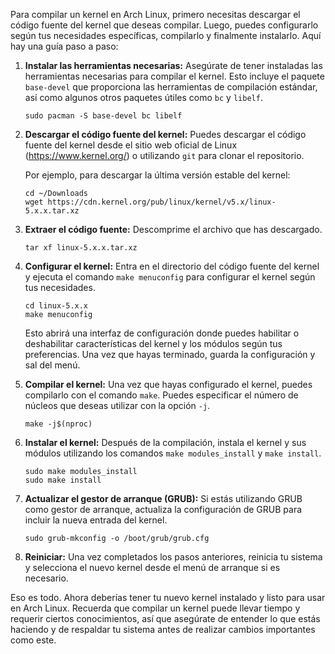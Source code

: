 Para compilar un kernel en Arch Linux, primero necesitas descargar el código fuente del kernel que deseas compilar. Luego, puedes configurarlo según tus necesidades específicas, compilarlo y finalmente instalarlo. Aquí hay una guía paso a paso:

1. **Instalar las herramientas necesarias:**
   Asegúrate de tener instaladas las herramientas necesarias para compilar el kernel. Esto incluye el paquete `base-devel` que proporciona las herramientas de compilación estándar, así como algunos otros paquetes útiles como `bc` y `libelf`.

   ```
   sudo pacman -S base-devel bc libelf
   ```

2. **Descargar el código fuente del kernel:**
   Puedes descargar el código fuente del kernel desde el sitio web oficial de Linux (https://www.kernel.org/) o utilizando `git` para clonar el repositorio.

   Por ejemplo, para descargar la última versión estable del kernel:

   ```
   cd ~/Downloads
   wget https://cdn.kernel.org/pub/linux/kernel/v5.x/linux-5.x.x.tar.xz
   ```

3. **Extraer el código fuente:**
   Descomprime el archivo que has descargado.

   ```
   tar xf linux-5.x.x.tar.xz
   ```

4. **Configurar el kernel:**
   Entra en el directorio del código fuente del kernel y ejecuta el comando `make menuconfig` para configurar el kernel según tus necesidades.

   ```
   cd linux-5.x.x
   make menuconfig
   ```

   Esto abrirá una interfaz de configuración donde puedes habilitar o deshabilitar características del kernel y los módulos según tus preferencias. Una vez que hayas terminado, guarda la configuración y sal del menú.

5. **Compilar el kernel:**
   Una vez que hayas configurado el kernel, puedes compilarlo con el comando `make`. Puedes especificar el número de núcleos que deseas utilizar con la opción `-j`.

   ```
   make -j$(nproc)
   ```

6. **Instalar el kernel:**
   Después de la compilación, instala el kernel y sus módulos utilizando los comandos `make modules_install` y `make install`.

   ```
   sudo make modules_install
   sudo make install
   ```

7. **Actualizar el gestor de arranque (GRUB):**
   Si estás utilizando GRUB como gestor de arranque, actualiza la configuración de GRUB para incluir la nueva entrada del kernel.

   ```
   sudo grub-mkconfig -o /boot/grub/grub.cfg
   ```

8. **Reiniciar:**
   Una vez completados los pasos anteriores, reinicia tu sistema y selecciona el nuevo kernel desde el menú de arranque si es necesario.

Eso es todo. Ahora deberías tener tu nuevo kernel instalado y listo para usar en Arch Linux. Recuerda que compilar un kernel puede llevar tiempo y requerir ciertos conocimientos, así que asegúrate de entender lo que estás haciendo y de respaldar tu sistema antes de realizar cambios importantes como este.
